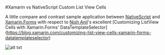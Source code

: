 #Xamarin vs NativeScript Custom List View Cells

A little compare and contrast sample application between [NativeScript](https://www.nativescript.org/) and [Xamarin.Forms](https://xamarin.com/forms) with respect to [Nish Anil](https://twitter.com/nishanil)'s excellent [Customizing ListView Cells with Xamarin.Forms' DataTemplateSelector] (https://blog.xamarin.com/customizing-list-view-cells-xamarin-forms-datatemplateselector)


![alt txt](https://raw.githubusercontent.com/krenhammer/ns-custom-lv-cells/master/NativeScriptSolution.png)
